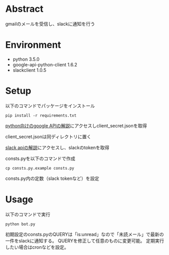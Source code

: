 # Abstract

gmailのメールを受信し、slackに通知を行う

# Environment

+ python 3.5.0
+ google-api-python-client 1.6.2
+ slackclient 1.0.5

# Setup

以下のコマンドでパッケージをインストール

`
pip install -r requirements.txt
`

[python向けのgoogle APIの解説](https://developers.google.com/gmail/api/quickstart/python)にアクセスしclient_secret.jsonを取得

client_secret.jsonは同ディレクトリに置く

[slack apiの解説](https://api.slack.com/web)にアクセスし、slackのtokenを取得

consts.pyを以下のコマンドで作成

`
cp consts.py.example consts.py
`

consts.py内の定数（slack tokenなど）を設定

# Usage

以下のコマンドで実行

`
python bot.py
`

初期設定のconsts.pyのQUERYは「is:unread」なので「未読メール」で最新の一件をslackに通知する。
QUERYを修正して任意のものに変更可能。
定期実行したい場合はcronなどを設定。

